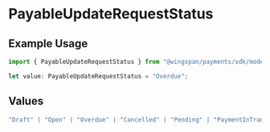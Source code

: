 # PayableUpdateRequestStatus

## Example Usage

```typescript
import { PayableUpdateRequestStatus } from "@wingspan/payments/sdk/models/shared";

let value: PayableUpdateRequestStatus = "Overdue";
```

## Values

```typescript
"Draft" | "Open" | "Overdue" | "Cancelled" | "Pending" | "PaymentInTransit" | "Paid"
```